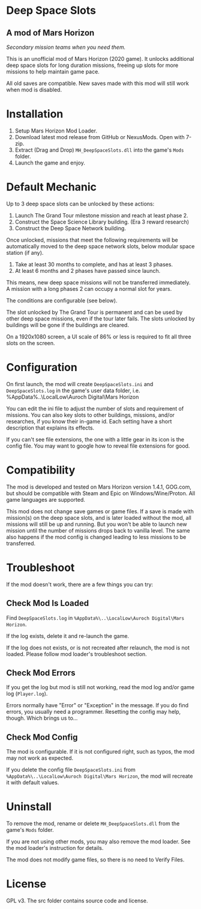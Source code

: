 # ﻿Deep Space Slots #
## A mod of Mars Horizon ##

*Secondary mission teams when you need them.*

This is an unofficial mod of Mars Horizon (2020 game).
It unlocks additional deep space slots for long duration missions, freeing up slots for more missions to help maintain game pace.

All old saves are compatible.
New saves made with this mod will still work when mod is disabled.


# Installation #

1. Setup Mars Horizon Mod Loader.
2. Download latest mod release from GitHub or NexusMods.  Open with 7-zip.
3. Extract (Drag and Drop) `MH_DeepSpaceSlots.dll` into the game's `Mods` folder.
4. Launch the game and enjoy.


# Default Mechanic #

Up to 3 deep space slots can be unlocked by these actions:

1. Launch The Grand Tour milestone mission and reach at least phase 2.
2. Construct the Space Science Library building. (Era 3 reward research)
3. Construct the Deep Space Network building.

Once unlocked, missions that meet the following requirements will be automatically
moved to the deep space network slots, below modular space station (if any).

1. Take at least 30 months to complete, and has at least 3 phases.
2. At least 6 months and 2 phases have passed since launch.

This means, new deep space missions will not be transferred immediately.
A mission with a long phases 2 can occupy a normal slot for years.

The conditions are configurable (see below).

The slot unlocked by The Grand Tour is permanent and can be used by other deep space missions, even if the tour later fails.
The slots unlocked by buildings will be gone if the buildings are cleared.

On a 1920x1080 screen, a UI scale of 86% or less is required to fit all three slots on the screen.


# Configuration #

On first launch, the mod will create `DeepSpaceSlots.ini` and `DeepSpaceSlots.log` in the game's user data folder,
i.e. %AppData%\..\LocalLow\Auroch Digital\Mars Horizon

You can edit the ini file to adjust the number of slots and requirement of missions.
You can also key slots to other buildings, missions, and/or researches, if you know their in-game id.
Each setting have a short description that explains its effects.

If you can't see file extensions, the one with a little gear in its icon is the config file.
You may want to google how to reveal file extensions for good.


# Compatibility #

The mod is developed and tested on Mars Horizon version 1.4.1, GOG.com,
but should be compatible with Steam and Epic on Windows/Wine/Proton.
All game languages are supported.

This mod does not change save games or game files.
If a save is made with mission(s) on the deep space slots, and is later loaded without the mod,
all missions will still be up and running. But you won't be able to launch new mission until the number of missions drops back to vanilla level.
The same also happens if the mod config is changed leading to less missions to be transferred.



# Troubleshoot #

If the mod doesn't work, there are a few things you can try:

## Check Mod Is Loaded

Find `DeepSpaceSlots.log` in `%AppData%\..\LocalLow\Auroch Digital\Mars Horizon`.

If the log exists, delete it and re-launch the game.

If the log does not exists, or is not recreated after relaunch, the mod is not loaded.
Please follow mod loader's troubleshoot section.

## Check Mod Errors

If you get the log but mod is still not working, read the mod log and/or game log (`Player.log`).

Errors normally have "Error" or "Exception" in the message.
If you do find errors, you usually need a programmer.
Resetting the config may help, though.  Which brings us to...

## Check Mod Config

The mod is configurable.  If it is not configured right, such as typos, the mod may not work as expected.

If you delete the config file `DeepSpaceSlots.ini` from `%AppData%\..\LocalLow\Auroch Digital\Mars Horizon`,
the mod will recreate it with default values.


# Uninstall #

To remove the mod, rename or delete `MH_DeepSpaceSlots.dll` from the game's `Mods` folder.

If you are not using other mods, you may also remove the mod loader.
See the mod loader's instruction for details.

The mod does not modify game files, so there is no need to Verify Files.


# License #

GPL v3.  The src folder contains source code and license.